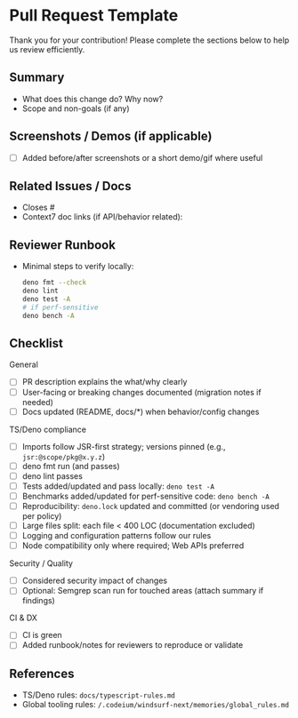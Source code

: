 # Pull Request Template

Thank you for your contribution! Please complete the sections below to help us review efficiently.

## Summary

- What does this change do? Why now?
- Scope and non-goals (if any)

## Screenshots / Demos (if applicable)

- [ ] Added before/after screenshots or a short demo/gif where useful

## Related Issues / Docs

- Closes #
- Context7 doc links (if API/behavior related):

## Reviewer Runbook

- Minimal steps to verify locally:

  ```sh
  deno fmt --check
  deno lint
  deno test -A
  # if perf-sensitive
  deno bench -A
  ```

## Checklist

General

- [ ] PR description explains the what/why clearly
- [ ] User-facing or breaking changes documented (migration notes if needed)
- [ ] Docs updated (README, docs/*) when behavior/config changes

TS/Deno compliance

- [ ] Imports follow JSR-first strategy; versions pinned (e.g., `jsr:@scope/pkg@x.y.z`)
- [ ] deno fmt run (and passes)
- [ ] deno lint passes
- [ ] Tests added/updated and pass locally: `deno test -A`
- [ ] Benchmarks added/updated for perf-sensitive code: `deno bench -A`
- [ ] Reproducibility: `deno.lock` updated and committed (or vendoring used per policy)
- [ ] Large files split: each file < 400 LOC (documentation excluded)
- [ ] Logging and configuration patterns follow our rules
- [ ] Node compatibility only where required; Web APIs preferred

Security / Quality

- [ ] Considered security impact of changes
- [ ] Optional: Semgrep scan run for touched areas (attach summary if findings)

CI & DX

- [ ] CI is green
- [ ] Added runbook/notes for reviewers to reproduce or validate

## References

- TS/Deno rules: `docs/typescript-rules.md`
- Global tooling rules: `/.codeium/windsurf-next/memories/global_rules.md`

